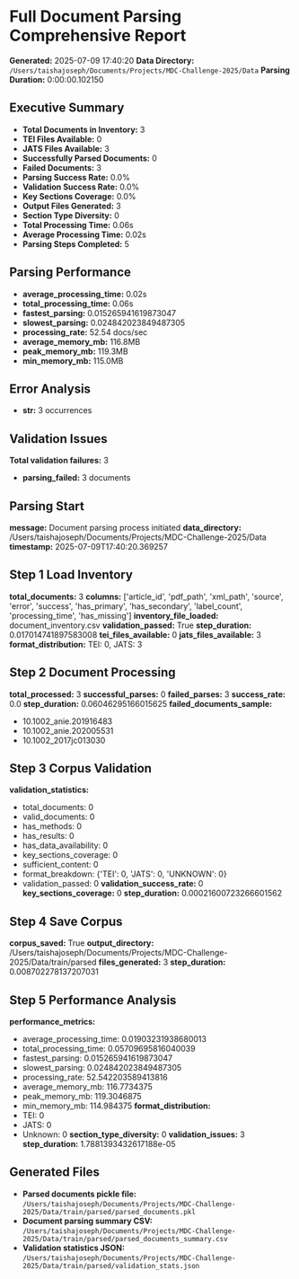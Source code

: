 # Full Document Parsing Comprehensive Report

**Generated:** 2025-07-09 17:40:20
**Data Directory:** `/Users/taishajoseph/Documents/Projects/MDC-Challenge-2025/Data`
**Parsing Duration:** 0:00:00.102150

## Executive Summary

- **Total Documents in Inventory:** 3
- **TEI Files Available:** 0
- **JATS Files Available:** 3
- **Successfully Parsed Documents:** 0
- **Failed Documents:** 3
- **Parsing Success Rate:** 0.0%
- **Validation Success Rate:** 0.0%
- **Key Sections Coverage:** 0.0%
- **Output Files Generated:** 3
- **Section Type Diversity:** 0
- **Total Processing Time:** 0.06s
- **Average Processing Time:** 0.02s
- **Parsing Steps Completed:** 5

## Parsing Performance

- **average_processing_time:** 0.02s
- **total_processing_time:** 0.06s
- **fastest_parsing:** 0.015265941619873047
- **slowest_parsing:** 0.024842023849487305
- **processing_rate:** 52.54 docs/sec
- **average_memory_mb:** 116.8MB
- **peak_memory_mb:** 119.3MB
- **min_memory_mb:** 115.0MB

## Error Analysis

- **str:** 3 occurrences

## Validation Issues

**Total validation failures:** 3

- **parsing_failed:** 3 documents

## Parsing Start

**message:** Document parsing process initiated
**data_directory:** /Users/taishajoseph/Documents/Projects/MDC-Challenge-2025/Data
**timestamp:** 2025-07-09T17:40:20.369257

## Step 1 Load Inventory

**total_documents:** 3
**columns:** ['article_id', 'pdf_path', 'xml_path', 'source', 'error', 'success', 'has_primary', 'has_secondary', 'label_count', 'processing_time', 'has_missing']
**inventory_file_loaded:** document_inventory.csv
**validation_passed:** True
**step_duration:** 0.017014741897583008
**tei_files_available:** 0
**jats_files_available:** 3
**format_distribution:** TEI: 0, JATS: 3

## Step 2 Document Processing

**total_processed:** 3
**successful_parses:** 0
**failed_parses:** 3
**success_rate:** 0.0
**step_duration:** 0.06046295166015625
**failed_documents_sample:**
  - 10.1002_anie.201916483
  - 10.1002_anie.202005531
  - 10.1002_2017jc013030

## Step 3 Corpus Validation

**validation_statistics:**
  - total_documents: 0
  - valid_documents: 0
  - has_methods: 0
  - has_results: 0
  - has_data_availability: 0
  - key_sections_coverage: 0
  - sufficient_content: 0
  - format_breakdown: {'TEI': 0, 'JATS': 0, 'UNKNOWN': 0}
  - validation_passed: 0
**validation_success_rate:** 0
**key_sections_coverage:** 0
**step_duration:** 0.00021600723266601562

## Step 4 Save Corpus

**corpus_saved:** True
**output_directory:** /Users/taishajoseph/Documents/Projects/MDC-Challenge-2025/Data/train/parsed
**files_generated:** 3
**step_duration:** 0.008702278137207031

## Step 5 Performance Analysis

**performance_metrics:**
  - average_processing_time: 0.01903231938680013
  - total_processing_time: 0.05709695816040039
  - fastest_parsing: 0.015265941619873047
  - slowest_parsing: 0.024842023849487305
  - processing_rate: 52.542203589413816
  - average_memory_mb: 116.7734375
  - peak_memory_mb: 119.3046875
  - min_memory_mb: 114.984375
**format_distribution:**
  - TEI: 0
  - JATS: 0
  - Unknown: 0
**section_type_diversity:** 0
**validation_issues:** 3
**step_duration:** 1.7881393432617188e-05

## Generated Files

- **Parsed documents pickle file:** `/Users/taishajoseph/Documents/Projects/MDC-Challenge-2025/Data/train/parsed/parsed_documents.pkl`
- **Document parsing summary CSV:** `/Users/taishajoseph/Documents/Projects/MDC-Challenge-2025/Data/train/parsed/parsed_documents_summary.csv`
- **Validation statistics JSON:** `/Users/taishajoseph/Documents/Projects/MDC-Challenge-2025/Data/train/parsed/validation_stats.json`

